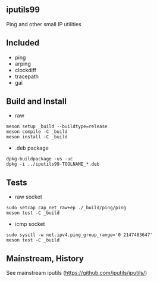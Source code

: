 iputils99
---------

Ping and other small IP utilities

Included
--------
- ping
- arping
- clockdiff
- tracepath
- gai

Build and Install
-----------------
- raw
```
meson setup _build --buildtype=release
meson compile -C _build
meson install -C _build
```
- .deb package
```
dpkg-buildpackage -us -uc
dpkg -i ../iputils99-TOOLNAME_*.deb
```

Tests
-----
- raw socket
```
sudo setcap cap_net_raw+ep ./_build/ping/ping
meson test -C _build
```

- icmp socket
```
sudo sysctl -w net.ipv4.ping_group_range='0 2147483647'
meson test -C _build
```

Mainstream, History
-------------------
See mainstream iputils (https://github.com/iputils/iputils/)

